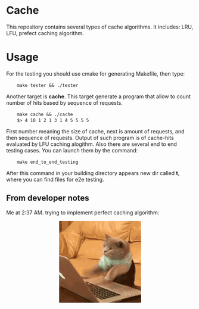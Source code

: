 # Cache
This repository contains several types of cache algorithms. It includes: LRU, LFU, prefect caching algorithm.
# Usage
For the testing you should use cmake for generating Makefile, then type:

        make tester && ./tester
Another target is **cache**. This target generate a program that allow to count number of hits based by sequence of requests.

        make cache && ./cache
        $> 4 10 1 2 1 3 1 4 5 5 5 5
First number meaning the size of cache, next is amount of requests, and then sequence of requests. Output of such program is of cache-hits evaluated by LFU caching alogithm.
Also there are several end to end testing cases. You can launch them by the command:

        make end_to_end_testing
After this command in your building directory appears new dir called **t**, where you can find files for e2e testing.
## From developer notes
Me at 2:37 AM. trying to implement perfect caching algorithm:


<p align="center">
  <img src="res/cat-typing.gif"/>
</p>
